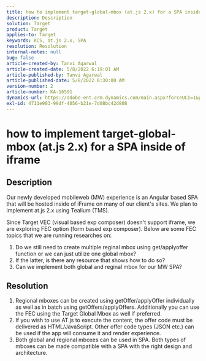 ```yaml
---
title: how to implement target-global-mbox (at.js 2.x) for a SPA inside of iframe
description: Description
solution: Target
product: Target
applies-to: Target
keywords: KCS, at.js 2.x, SPA
resolution: Resolution
internal-notes: null
bug: false
article-created-by: Tanvi Agarwal
article-created-date: 5/8/2022 6:19:01 AM
article-published-by: Tanvi Agarwal
article-published-date: 5/8/2022 6:30:00 AM
version-number: 2
article-number: KA-16591
dynamics-url: https://adobe-ent.crm.dynamics.com/main.aspx?forceUCI=1&pagetype=entityrecord&etn=knowledgearticle&id=423f1dbc-96ce-ec11-a7b5-00224809c101
exl-id: 4711e903-99df-4056-b21e-7d08bc42d808
---
```

# how to implement target-global-mbox (at.js 2.x) for a SPA inside of iframe

## Description


Our newly developed mobileweb (MW) experience is an Angular based SPA that will be hosted inside of iFrame on many of our client's sites. We plan to implement at.js 2.x using Tealium (TMS).

Since Target VEC (visual based exp composer) doesn't support iframe, we are exploring FEC option (form based exp composer). Below are some FEC topics that we are running researches on:



1. Do we still need to create multiple reginal mbox using get/applyoffer function or we can just utilize one global mbox?
2. If the latter, is there any resource that shows how to do so?
3. Can we implement both global and reginal mbox for our MW SPA?



## Resolution


1. Regional mboxes can be created using getOffer/applyOffer individually as well as in batch using getOffers/applyOffers. Additionally you can use the FEC using the Target Global Mbox as well if preferred.
2. If you wish to use AT.js to execute the content, the offer code must be delivered as HTML/JavaScript. Other offer code types (JSON etc.) can be used if the app will consume it and render experience.
3. Both global and regional mboxes can be used in SPA. Both types of mboxes can be made compatible with a SPA with the right design and architecture.
